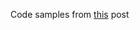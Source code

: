 Code samples from [this](https://medium.com/@JosephJnk/partial-function-application-and-currying-from-scratch-951a952463d0) post

